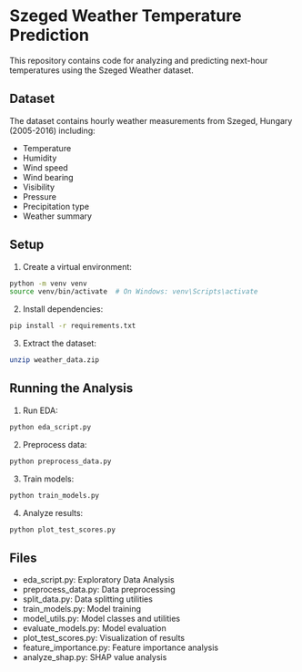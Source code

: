 # Szeged Weather Temperature Prediction

This repository contains code for analyzing and predicting next-hour temperatures using the Szeged Weather dataset.

## Dataset
The dataset contains hourly weather measurements from Szeged, Hungary (2005-2016) including:
- Temperature
- Humidity
- Wind speed
- Wind bearing
- Visibility
- Pressure
- Precipitation type
- Weather summary

## Setup
1. Create a virtual environment:
```bash
python -m venv venv
source venv/bin/activate  # On Windows: venv\Scripts\activate
```

2. Install dependencies:
```bash
pip install -r requirements.txt
```

3. Extract the dataset:
```bash
unzip weather_data.zip
```

## Running the Analysis

1. Run EDA:
```bash
python eda_script.py
```

2. Preprocess data:
```bash
python preprocess_data.py
```

3. Train models:
```bash
python train_models.py
```

4. Analyze results:
```bash
python plot_test_scores.py
```

## Files
- eda_script.py: Exploratory Data Analysis
- preprocess_data.py: Data preprocessing
- split_data.py: Data splitting utilities
- train_models.py: Model training
- model_utils.py: Model classes and utilities
- evaluate_models.py: Model evaluation
- plot_test_scores.py: Visualization of results
- feature_importance.py: Feature importance analysis
- analyze_shap.py: SHAP value analysis
